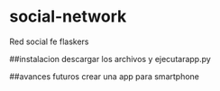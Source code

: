 # social-network
Red social fe flaskers

##instalacion
descargar los archivos y ejecutarapp.py

##avances futuros
crear una app para smartphone

